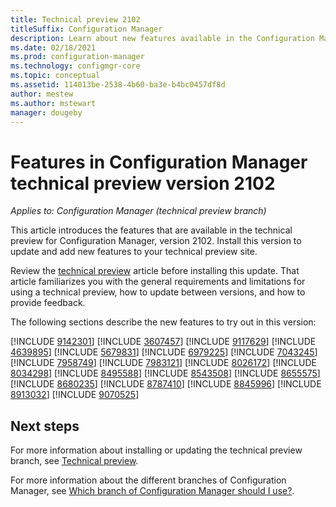 ```yaml
---
title: Technical preview 2102
titleSuffix: Configuration Manager
description: Learn about new features available in the Configuration Manager technical preview branch version 2102.
ms.date: 02/18/2021
ms.prod: configuration-manager
ms.technology: configmgr-core
ms.topic: conceptual
ms.assetid: 114013be-2538-4b60-ba3e-b4bc0457df8d
author: mestew
ms.author: mstewart
manager: dougeby
---
```


# Features in Configuration Manager technical preview version 2102

*Applies to: Configuration Manager (technical preview branch)*

This article introduces the features that are available in the technical preview for Configuration Manager, version 2102. Install this version to update and add new features to your technical preview site.

Review the [technical preview](../technical-preview.md) article before installing this update. That article familiarizes you with the general requirements and limitations for using a technical preview, how to update between versions, and how to provide feedback.

The following sections describe the new features to try out in this version:

<!-- [!INCLUDE [Example feature name](includes/2102/1234567.md)] -->

[!INCLUDE [9142301](includes/2102/9142301.md)]
[!INCLUDE [3607457](includes/2102/3607457.md)]
[!INCLUDE [9117629](includes/2102/9117629.md)]
[!INCLUDE [4639895](includes/2102/4639895.md)]
[!INCLUDE [5679831](includes/2102/5679831.md)]
[!INCLUDE [6979225](includes/2102/6979225.md)]
[!INCLUDE [7043245](includes/2102/7043245.md)]
[!INCLUDE [7958749](includes/2102/7958749.md)]
[!INCLUDE [7983121](includes/2102/7983121.md)]
[!INCLUDE [8026172](includes/2102/8026172.md)]
[!INCLUDE [8034298](includes/2102/8034298.md)]
[!INCLUDE [8495588](includes/2102/8495588.md)]
[!INCLUDE [8543508](includes/2102/8543508.md)]
[!INCLUDE [8655575](includes/2102/8655575.md)]
[!INCLUDE [8680235](includes/2102/8680235.md)]
[!INCLUDE [8787410](includes/2102/8787410.md)]
[!INCLUDE [8845996](includes/2102/8845996.md)]
[!INCLUDE [8913032](includes/2102/8913032.md)]
[!INCLUDE [9070525](includes/2102/9070525.md)]

<!--
## General known issues

[!INCLUDE [Azure AD authentication doesn't work](includes/2102/known-issue-7569264.md)]
-->

## Next steps

For more information about installing or updating the technical preview branch, see [Technical preview](../technical-preview.md).

For more information about the different branches of Configuration Manager, see [Which branch of Configuration Manager should I use?](../../understand/which-branch-should-i-use.md).
